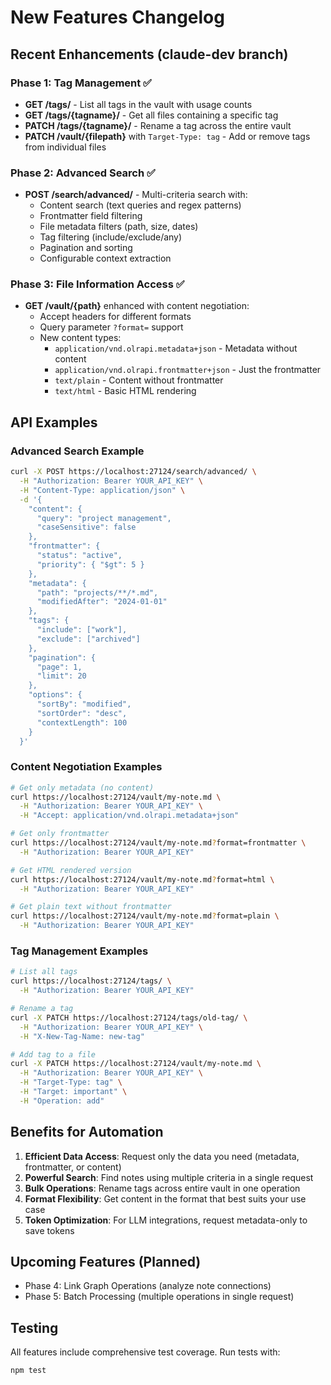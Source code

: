 # New Features Changelog

## Recent Enhancements (claude-dev branch)

### Phase 1: Tag Management ✅
- **GET /tags/** - List all tags in the vault with usage counts
- **GET /tags/{tagname}/** - Get all files containing a specific tag
- **PATCH /tags/{tagname}/** - Rename a tag across the entire vault
- **PATCH /vault/{filepath}** with `Target-Type: tag` - Add or remove tags from individual files

### Phase 2: Advanced Search ✅
- **POST /search/advanced/** - Multi-criteria search with:
  - Content search (text queries and regex patterns)
  - Frontmatter field filtering
  - File metadata filters (path, size, dates)
  - Tag filtering (include/exclude/any)
  - Pagination and sorting
  - Configurable context extraction

### Phase 3: File Information Access ✅
- **GET /vault/{path}** enhanced with content negotiation:
  - Accept headers for different formats
  - Query parameter `?format=` support
  - New content types:
    - `application/vnd.olrapi.metadata+json` - Metadata without content
    - `application/vnd.olrapi.frontmatter+json` - Just the frontmatter
    - `text/plain` - Content without frontmatter
    - `text/html` - Basic HTML rendering

## API Examples

### Advanced Search Example
```bash
curl -X POST https://localhost:27124/search/advanced/ \
  -H "Authorization: Bearer YOUR_API_KEY" \
  -H "Content-Type: application/json" \
  -d '{
    "content": {
      "query": "project management",
      "caseSensitive": false
    },
    "frontmatter": {
      "status": "active",
      "priority": { "$gt": 5 }
    },
    "metadata": {
      "path": "projects/**/*.md",
      "modifiedAfter": "2024-01-01"
    },
    "tags": {
      "include": ["work"],
      "exclude": ["archived"]
    },
    "pagination": {
      "page": 1,
      "limit": 20
    },
    "options": {
      "sortBy": "modified",
      "sortOrder": "desc",
      "contextLength": 100
    }
  }'
```

### Content Negotiation Examples
```bash
# Get only metadata (no content)
curl https://localhost:27124/vault/my-note.md \
  -H "Authorization: Bearer YOUR_API_KEY" \
  -H "Accept: application/vnd.olrapi.metadata+json"

# Get only frontmatter
curl https://localhost:27124/vault/my-note.md?format=frontmatter \
  -H "Authorization: Bearer YOUR_API_KEY"

# Get HTML rendered version
curl https://localhost:27124/vault/my-note.md?format=html \
  -H "Authorization: Bearer YOUR_API_KEY"

# Get plain text without frontmatter
curl https://localhost:27124/vault/my-note.md?format=plain \
  -H "Authorization: Bearer YOUR_API_KEY"
```

### Tag Management Examples
```bash
# List all tags
curl https://localhost:27124/tags/ \
  -H "Authorization: Bearer YOUR_API_KEY"

# Rename a tag
curl -X PATCH https://localhost:27124/tags/old-tag/ \
  -H "Authorization: Bearer YOUR_API_KEY" \
  -H "X-New-Tag-Name: new-tag"

# Add tag to a file
curl -X PATCH https://localhost:27124/vault/my-note.md \
  -H "Authorization: Bearer YOUR_API_KEY" \
  -H "Target-Type: tag" \
  -H "Target: important" \
  -H "Operation: add"
```

## Benefits for Automation

1. **Efficient Data Access**: Request only the data you need (metadata, frontmatter, or content)
2. **Powerful Search**: Find notes using multiple criteria in a single request
3. **Bulk Operations**: Rename tags across entire vault in one operation
4. **Format Flexibility**: Get content in the format that best suits your use case
5. **Token Optimization**: For LLM integrations, request metadata-only to save tokens

## Upcoming Features (Planned)

- Phase 4: Link Graph Operations (analyze note connections)
- Phase 5: Batch Processing (multiple operations in single request)

## Testing

All features include comprehensive test coverage. Run tests with:
```bash
npm test
```